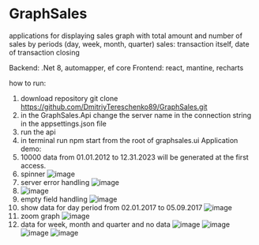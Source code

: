 # GraphSales
applications for displaying sales graph with total amount and number of sales by periods (day, week, month, quarter)
sales: transaction itself, date of transaction closing

Backend: .Net 8, automapper, ef core
Frontend: react, mantine, recharts

how to run:
1. download repository git clone https://github.com/DmitriyTereschenko89/GraphSales.git
2. in the GraphSales.Api change the server name in the connection string in the appsettings.json file
3. run the api
4. in terminal run npm start from the root of graphsales.ui
Application demo:
1. 10000 data from 01.01.2012 to 12.31.2023 will be generated at the first access.
2. spinner
   ![image](https://github.com/DmitriyTereschenko89/GraphSales/assets/120090144/02e44f6a-436c-4acf-a343-151def0c411a)
3. server error handling
   ![image](https://github.com/DmitriyTereschenko89/GraphSales/assets/120090144/36ae1e04-2c86-424c-9b0d-749b0ff10968)
4. ![image](https://github.com/DmitriyTereschenko89/GraphSales/assets/120090144/7baec974-31b2-4cff-abeb-54795f87eed2)
5. empty field handling
  ![image](https://github.com/DmitriyTereschenko89/GraphSales/assets/120090144/eb6751a1-41ef-4602-af18-0a9750784e21)
6. show data for day period from 02.01.2017 to 05.09.2017
  ![image](https://github.com/DmitriyTereschenko89/GraphSales/assets/120090144/fd0f69e1-53b3-47aa-9db7-ae232623a9e1)
7. zoom graph
  ![image](https://github.com/DmitriyTereschenko89/GraphSales/assets/120090144/3869dea6-6c83-44da-b65a-891a3da1706e)
8. data for week, month and quarter and no data
  ![image](https://github.com/DmitriyTereschenko89/GraphSales/assets/120090144/644ac60e-e80a-4df2-afc1-6b43f22ef444)
  ![image](https://github.com/DmitriyTereschenko89/GraphSales/assets/120090144/8ffc2fba-22c1-4c86-b687-593523e1e8c3)
  ![image](https://github.com/DmitriyTereschenko89/GraphSales/assets/120090144/90262cd9-cc58-4c34-88ad-0d67d73df47f)
  ![image](https://github.com/DmitriyTereschenko89/GraphSales/assets/120090144/38c8e277-678c-4269-a4f9-c64c83bf9b5e)



